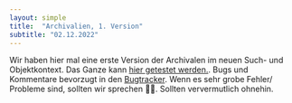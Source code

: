 ```yaml
---
layout: simple
title:  "Archivalien, 1. Version"
subtitle: "02.12.2022"
---
```


Wir haben hier mal eine erste Version der Archivalen im neuen Such- und Objektkontext. Das Ganze kann [hier getestet werden.](https://lucascranach.org/de/intern/search/). Bugs und Kommentare bevorzugt in den [Bugtracker](/intern/2022/05/23/bugmeldungen.html). Wenn es sehr grobe Fehler/ Probleme sind, sollten wir sprechen 🙌🏽. Sollten ververmutlich ohnehin.
